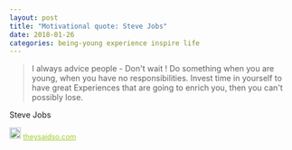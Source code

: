 ```yaml
---
layout: post
title: "Motivational quote: Steve Jobs"
date: 2018-01-26
categories: being-young experience inspire life
---
```

> I always advice people - Don't wait ! Do something when you are young, when you have no responsibilities. Invest time in yourself to have great Experiences that are going to enrich you, then you can't possibly lose.

Steve Jobs

<span style="z-index:50;font-size:0.9em;"><img src="https://theysaidso.com/branding/theysaidso.png" height="20" width="20" alt="theysaidso.com"/><a href="https://theysaidso.com" title="Powered by quotes from theysaidso.com" style="color: #9fcc25; margin-left: 4px; vertical-align: middle;">theysaidso.com</a></span>
